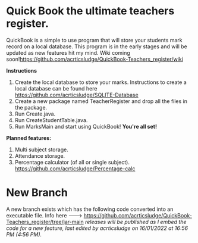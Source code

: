 # Quick Book the ultimate teachers register.

QuickBook is a simple to use program that will store your students mark record on a local database. This program is in the early stages and will be updated as new features hit my mind. Wiki coming soon!https://github.com/acrticsludge/QuickBook-Teachers_register/wiki

**Instructions**
1. Create the local database to store your marks. Instructions to create a local database can be found here https://github.com/acrticsludge/SQLITE-Database
2. Create a new package named TeacherRegister and drop all the files in the package.
3. Run Create.java.
4. Run CreateStudentTable.java.
5. Run MarksMain and start using QuickBook!
**You're all set!**

**Planned features:**
1. Multi subject storage.
2. Attendance storage.
3. Percentage calculator (of all or single subject). https://github.com/acrticsludge/Percentage-calc

# New Branch
A new branch exists which has the following code converted into an executable file. Info here ---> https://github.com/acrticsludge/QuickBook-Teachers_register/tree/jar-main
*releases will be published as I embed the code for a new feature, last edited by acrticsludge on 16/01/2022 at 16:56 PM (4:56 PM).*

